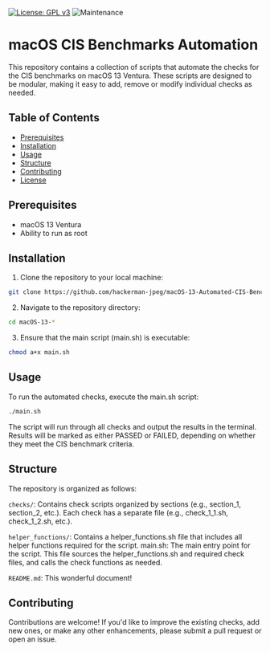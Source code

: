[![License: GPL v3](https://img.shields.io/badge/License-GPLv3-blue.svg)]([https://www.gnu.org/licenses/gpl-3.0](https://github.com/dimaswell/Solaris-11-STIG/blob/main/LICENSE))
![Maintenance](https://img.shields.io/maintenance/yes/2025)

# macOS CIS Benchmarks Automation

This repository contains a collection of scripts that automate the checks for the CIS benchmarks on macOS 13 Ventura. These scripts are designed to be modular, making it easy to add, remove or modify individual checks as needed.

## Table of Contents

- [Prerequisites](#prerequisites)
- [Installation](#installation)
- [Usage](#usage)
- [Structure](#structure)
- [Contributing](#contributing)
- [License](#license)

## Prerequisites

- macOS 13 Ventura
- Ability to run as root

## Installation

1. Clone the repository to your local machine:
```bash
git clone https://github.com/hackerman-jpeg/macOS-13-Automated-CIS-Benchmark.git
```
2. Navigate to the repository directory:
```bash
cd macOS-13-*
```
3. Ensure that the main script (main.sh) is executable:
```bash
chmod a+x main.sh
```

## Usage

To run the automated checks, execute the main.sh script:

```bash
./main.sh
```
The script will run through all checks and output the results in the terminal. Results will be marked as either PASSED or FAILED, depending on whether they meet the CIS benchmark criteria.

## Structure

The repository is organized as follows:

`checks/`: Contains check scripts organized by sections (e.g., section_1, section_2, etc.). Each check has a separate file (e.g., check_1_1.sh, check_1_2.sh, etc.).

`helper_functions/`: Contains a helper_functions.sh file that includes all helper functions required for the script.
main.sh: The main entry point for the script. This file sources the helper_functions.sh and required check files, and 
calls the check functions as needed.

`README.md`: This wonderful document!

## Contributing

Contributions are welcome! If you'd like to improve the existing checks, add new ones, or make any other enhancements, please submit a pull request or open an issue.
